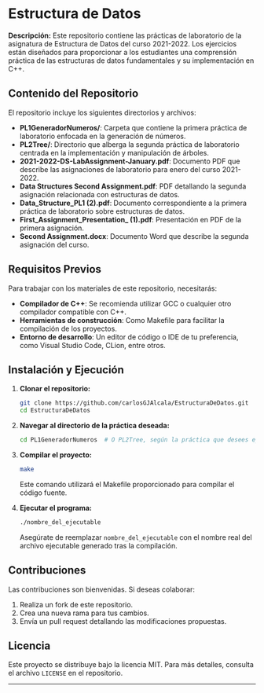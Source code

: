 
# Estructura de Datos

**Descripción:**
Este repositorio contiene las prácticas de laboratorio de la asignatura de Estructura de Datos del curso 2021-2022. Los ejercicios están diseñados para proporcionar a los estudiantes una comprensión práctica de las estructuras de datos fundamentales y su implementación en C++.

## Contenido del Repositorio

El repositorio incluye los siguientes directorios y archivos:

- **PL1GeneradorNumeros/**: Carpeta que contiene la primera práctica de laboratorio enfocada en la generación de números.
- **PL2Tree/**: Directorio que alberga la segunda práctica de laboratorio centrada en la implementación y manipulación de árboles.
- **2021-2022-DS-LabAssignment-January.pdf**: Documento PDF que describe las asignaciones de laboratorio para enero del curso 2021-2022.
- **Data Structures Second Assignment.pdf**: PDF detallando la segunda asignación relacionada con estructuras de datos.
- **Data_Structure_PL1 (2).pdf**: Documento correspondiente a la primera práctica de laboratorio sobre estructuras de datos.
- **First_Assignment_Presentation_ (1).pdf**: Presentación en PDF de la primera asignación.
- **Second Assignment.docx**: Documento Word que describe la segunda asignación del curso.

## Requisitos Previos

Para trabajar con los materiales de este repositorio, necesitarás:

- **Compilador de C++**: Se recomienda utilizar GCC o cualquier otro compilador compatible con C++.
- **Herramientas de construcción**: Como Makefile para facilitar la compilación de los proyectos.
- **Entorno de desarrollo**: Un editor de código o IDE de tu preferencia, como Visual Studio Code, CLion, entre otros.

## Instalación y Ejecución

1. **Clonar el repositorio:**

   ```bash
   git clone https://github.com/carlosGJAlcala/EstructuraDeDatos.git
   cd EstructuraDeDatos
   ```

2. **Navegar al directorio de la práctica deseada:**

   ```bash
   cd PL1GeneradorNumeros  # O PL2Tree, según la práctica que desees ejecutar
   ```

3. **Compilar el proyecto:**

   ```bash
   make
   ```

   Este comando utilizará el Makefile proporcionado para compilar el código fuente.

4. **Ejecutar el programa:**

   ```bash
   ./nombre_del_ejecutable
   ```

   Asegúrate de reemplazar `nombre_del_ejecutable` con el nombre real del archivo ejecutable generado tras la compilación.

## Contribuciones

Las contribuciones son bienvenidas. Si deseas colaborar:

1. Realiza un fork de este repositorio.
2. Crea una nueva rama para tus cambios.
3. Envía un pull request detallando las modificaciones propuestas.

## Licencia

Este proyecto se distribuye bajo la licencia MIT. Para más detalles, consulta el archivo `LICENSE` en el repositorio.

---

